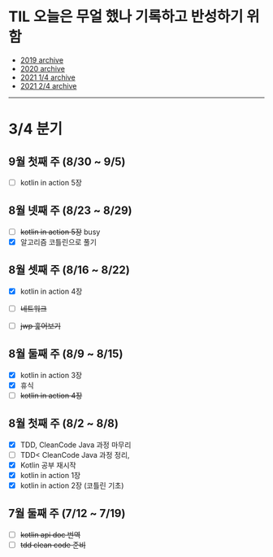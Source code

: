 # TIL 오늘은 무얼 했나 기록하고 반성하기 위함
- [2019 archive](https://github.com/nokchax/TIL/blob/master/archive/2019.md)
- [2020 archive](https://github.com/nokchax/TIL/blob/master/archive/2020.md)
- [2021 1/4 archive](https://github.com/nokchax/TIL/blob/master/archive/2021-first-quarter.md)
- [2021 2/4 archive](https://github.com/nokchax/TIL/blob/master/archive/2021-second-quarter.md)
---
# 3/4 분기
## 9월 첫째 주 (8/30 ~ 9/5)
- [ ] kotlin in action 5장

## 8월 넷째 주 (8/23 ~ 8/29)
- [ ] ~~kotlin in action 5장~~ busy
- [x] 알고리즘 코틀린으로 풀기

## 8월 셋째 주 (8/16 ~ 8/22)
- [x] kotlin in action 4장
- [ ] ~~네트워크~~
- [ ] ~~jwp 훑어보기~~


## 8월 둘째 주 (8/9 ~ 8/15)
- [x] kotlin in action 3장
- [x] 휴식
- [ ] ~~kotlin in action 4장~~

## 8월 첫째 주 (8/2 ~ 8/8)
- [x] TDD, CleanCode Java 과정 마무리
- [ ] TDD< CleanCode Java 과정 정리, 
- [x] Kotlin 공부 재시작
- [x] kotlin in action 1장
- [x] kotlin in action 2장 (코틀린 기초)

## 7월 둘째 주 (7/12 ~ 7/19)
- [ ] ~~kotlin api doc 번역~~
- [ ] ~~tdd clean code 준비~~
